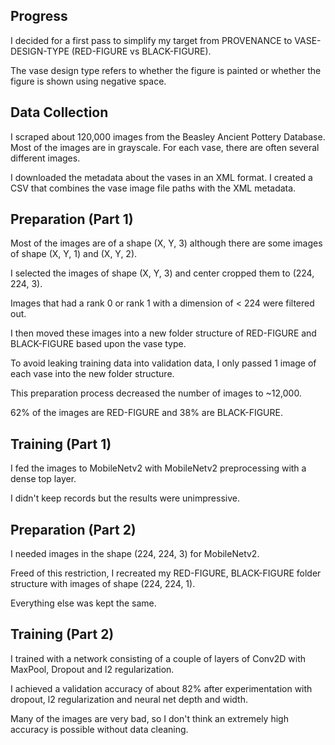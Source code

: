 ## Progress

I decided for a first pass to simplify my target from PROVENANCE to VASE-DESIGN-TYPE (RED-FIGURE vs BLACK-FIGURE).

The vase design type refers to whether the figure is painted or whether the figure is shown using negative space.

## Data Collection

I scraped about 120,000 images from the Beasley Ancient Pottery Database. Most of the images are in grayscale. For each vase, there are often several different images.

I downloaded the metadata about the vases in an XML format. I created a CSV that combines the vase image file paths with the XML metadata.

## Preparation (Part 1)

Most of the images are of a shape (X, Y, 3) although there are some images of shape (X, Y, 1) and (X, Y, 2).

I selected the images of shape (X, Y, 3) and center cropped them to (224, 224, 3).

Images that had a rank 0 or rank 1 with a dimension of < 224 were filtered out.

I then moved these images into a new folder structure of RED-FIGURE and BLACK-FIGURE based upon the vase type.

To avoid leaking training data into validation data, I only passed 1 image of each vase into the new folder structure.

This preparation process decreased the number of images to ~12,000.

62% of the images are RED-FIGURE and 38% are BLACK-FIGURE.

## Training (Part 1)

I fed the images to MobileNetv2 with MobileNetv2 preprocessing with a dense top layer.

I didn't keep records but the results were unimpressive.

## Preparation (Part 2)

I needed images in the shape (224, 224, 3) for MobileNetv2.

Freed of this restriction, I recreated my RED-FIGURE, BLACK-FIGURE folder structure with images of shape (224, 224, 1).

Everything else was kept the same.

## Training (Part 2)

I trained with a network consisting of a couple of layers of Conv2D with MaxPool, Dropout and l2 regularization.

I achieved a validation accuracy of about 82% after experimentation with dropout, l2 regularization and neural net depth and width.

Many of the images are very bad, so I don't think an extremely high accuracy is possible without data cleaning.

